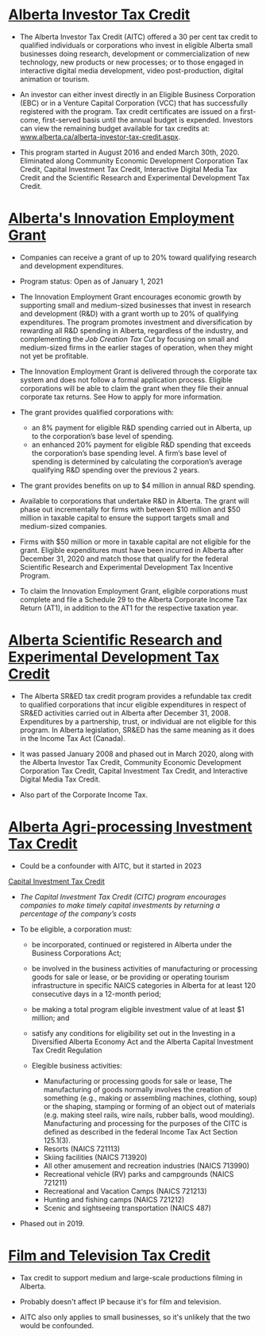 # [Alberta Investor Tax Credit](https://www.alberta.ca/alberta-investor-tax-credit)

-   The Alberta Investor Tax Credit (AITC) offered a 30 per cent tax credit to qualified individuals or corporations who invest in eligible Alberta small businesses doing research, development or commercialization of new technology, new products or new processes; or to those engaged in interactive digital media development, video post-production, digital animation or tourism.

-   An investor can either invest directly in an Eligible Business Corporation (EBC) or in a Venture Capital Corporation (VCC) that has successfully registered with the program. Tax credit certificates are issued on a first-come, first-served basis until the annual budget is expended. Investors can view the remaining budget available for tax credits at: www.alberta.ca/alberta-investor-tax-credit.aspx.

-   This program started in August 2016 and ended March 30th, 2020. Eliminated along Community Economic Development Corporation Tax Credit, Capital Investment Tax Credit, Interactive Digital Media Tax Credit and the Scientific Research and Experimental Development Tax Credit.

# [Alberta's Innovation Employment Grant](https://www.alberta.ca/innovation-employment-grant)

-   Companies can receive a grant of up to 20% toward qualifying research and development expenditures.

-   Program status: Open as of January 1, 2021

-   The Innovation Employment Grant encourages economic growth by supporting small and medium-sized businesses that invest in research and development (R&D) with a grant worth up to 20% of qualifying expenditures. The program promotes investment and diversification by rewarding all R&D spending in Alberta, regardless of the industry, and complementing the *Job Creation Tax Cut* by focusing on small and medium-sized firms in the earlier stages of operation, when they might not yet be profitable.

-   The Innovation Employment Grant is delivered through the corporate tax system and does not follow a formal application process. Eligible corporations will be able to claim the grant when they file their annual corporate tax returns. See How to apply for more information.

-   The grant provides qualified corporations with:

    -   an 8% payment for eligible R&D spending carried out in Alberta, up to the corporation’s base level of spending.
    -   an enhanced 20% payment for eligible R&D spending that exceeds the corporation’s base spending level. A firm’s base level of spending is determined by calculating the corporation’s average qualifying R&D spending over the previous 2 years.

-   The grant provides benefits on up to \$4 million in annual R&D spending.

-   Available to corporations that undertake R&D in Alberta. The grant will phase out incrementally for firms with between \$10 million and \$50 million in taxable capital to ensure the support targets small and medium-sized companies.

-   Firms with \$50 million or more in taxable capital are not eligible for the grant. Eligible expenditures must have been incurred in Alberta after December 31, 2020 and match those that qualify for the federal Scientific Research and Experimental Development Tax Incentive Program.

-   To claim the Innovation Employment Grant, eligible corporations must complete and file a Schedule 29 to the Alberta Corporate Income Tax Return (AT1), in addition to the AT1 for the respective taxation year.

# [Alberta Scientific Research and Experimental Development Tax Credit](https://open.alberta.ca/publications/corporate-income-tax-information-circular-sred-1-alberta-sred-tax-credit)

-   The Alberta SR&ED tax credit program provides a refundable tax credit to qualified corporations that incur eligible expenditures in respect of SR&ED activities carried out in Alberta after December 31, 2008. Expenditures by a partnership, trust, or individual are not eligible for this program. In Alberta legislation, SR&ED has the same meaning as it does in the Income Tax Act (Canada).

-   It was passed January 2008 and phased out in March 2020, along with the Alberta Investor Tax Credit, Community Economic Development Corporation Tax Credit, Capital Investment Tax Credit, and Interactive Digital Media Tax Credit.

-   Also part of the Corporate Income Tax.

# [Alberta Agri-processing Investment Tax Credit](https://www.alberta.ca/agri-processing-investment-tax-credit.aspx)

-   Could be a confounder with AITC, but it started in 2023

[Capital Investment Tax Credit](https://www.alberta.ca/capital-investment-tax-credit.aspx)

-   *The Capital Investment Tax Credit (CITC) program encourages companies to make timely capital investments by returning a percentage of the company’s costs*

-   To be eligible, a corporation must:

    -   be incorporated, continued or registered in Alberta under the Business Corporations Act;

    -   be involved in the business activities of manufacturing or processing goods for sale or lease, or be providing or operating tourism infrastructure in specific NAICS categories in Alberta for at least 120 consecutive days in a 12-month period;

    -   be making a total program eligible investment value of at least \$1 million; and

    -   satisfy any conditions for eligibility set out in the Investing in a Diversified Alberta Economy Act and the Alberta Capital Investment Tax Credit Regulation

    -   Elegible business activities:

        -   Manufacturing or processing goods for sale or lease, The manufacturing of goods normally involves the creation of something (e.g., making or assembling machines, clothing, soup) or the shaping, stamping or forming of an object out of materials (e.g. making steel rails, wire nails, rubber balls, wood moulding). Manufacturing and processing for the purposes of the CITC is defined as described in the federal Income Tax Act Section 125.1(3).
        -   Resorts (NAICS 721113)
        -   Skiing facilities (NAICS 713920)
        -   All other amusement and recreation industries (NAICS 713990)
        -   Recreational vehicle (RV) parks and campgrounds (NAICS 721211)
        -   Recreational and Vacation Camps (NAICS 721213)
        -   Hunting and fishing camps (NAICS 721212)
        -   Scenic and sightseeing transportation (NAICS 487)

-   Phased out in 2019.

# [Film and Television Tax Credit](https://www.alberta.ca/film-television-tax-credit)

-   Tax credit to support medium and large-scale productions filming in Alberta.

-   Probably doesn't affect IP because it's for film and television.

-   AITC also only applies to small businesses, so it's unlikely that the two would be confounded.